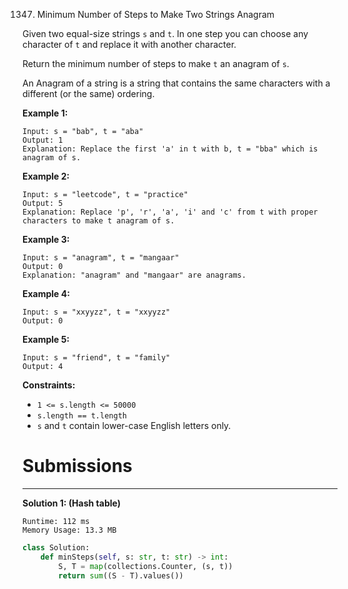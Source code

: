 1347. Minimum Number of Steps to Make Two Strings Anagram

Given two equal-size strings `s` and `t`. In one step you can choose any character of `t` and replace it with another character.

Return the minimum number of steps to make `t` an anagram of `s`.

An Anagram of a string is a string that contains the same characters with a different (or the same) ordering.

 

**Example 1:**
```
Input: s = "bab", t = "aba"
Output: 1
Explanation: Replace the first 'a' in t with b, t = "bba" which is anagram of s.
```

**Example 2:**
```
Input: s = "leetcode", t = "practice"
Output: 5
Explanation: Replace 'p', 'r', 'a', 'i' and 'c' from t with proper characters to make t anagram of s.
```

**Example 3:**
```
Input: s = "anagram", t = "mangaar"
Output: 0
Explanation: "anagram" and "mangaar" are anagrams. 
```

**Example 4:**
```
Input: s = "xxyyzz", t = "xxyyzz"
Output: 0
```

**Example 5:**
```
Input: s = "friend", t = "family"
Output: 4
```

**Constraints:**

* `1 <= s.length <= 50000`
* `s.length == t.length`
* `s` and `t` contain lower-case English letters only.

# Submissions
---
**Solution 1: (Hash table)**
```
Runtime: 112 ms
Memory Usage: 13.3 MB
```
```python
class Solution:
    def minSteps(self, s: str, t: str) -> int:
        S, T = map(collections.Counter, (s, t))
        return sum((S - T).values())
```